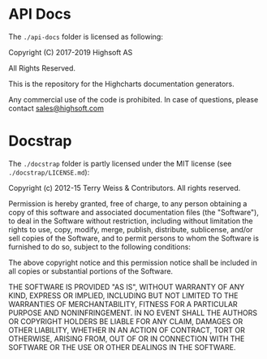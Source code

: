 # API Docs
The `./api-docs` folder is licensed as following:

Copyright (C) 2017-2019 Highsoft AS

All Rights Reserved.

This is the repository for the Highcharts documentation generators.

Any commercial use of the code is prohibited.
In case of questions, please contact sales@highsoft.com



# Docstrap
The `./docstrap` folder is partly licensed under the MIT license (see
`./docstrap/LICENSE.md`):

Copyright (c) 2012-15 Terry Weiss & Contributors. All rights reserved.

Permission is hereby granted, free of charge, to any person
obtaining a copy of this software and associated documentation
files (the "Software"), to deal in the Software without
restriction, including without limitation the rights to use,
copy, modify, merge, publish, distribute, sublicense, and/or sell
copies of the Software, and to permit persons to whom the
Software is furnished to do so, subject to the following
conditions:

The above copyright notice and this permission notice shall be
included in all copies or substantial portions of the Software.

THE SOFTWARE IS PROVIDED "AS IS", WITHOUT WARRANTY OF ANY KIND,
EXPRESS OR IMPLIED, INCLUDING BUT NOT LIMITED TO THE WARRANTIES
OF MERCHANTABILITY, FITNESS FOR A PARTICULAR PURPOSE AND
NONINFRINGEMENT. IN NO EVENT SHALL THE AUTHORS OR COPYRIGHT
HOLDERS BE LIABLE FOR ANY CLAIM, DAMAGES OR OTHER LIABILITY,
WHETHER IN AN ACTION OF CONTRACT, TORT OR OTHERWISE, ARISING
FROM, OUT OF OR IN CONNECTION WITH THE SOFTWARE OR THE USE OR
OTHER DEALINGS IN THE SOFTWARE.
